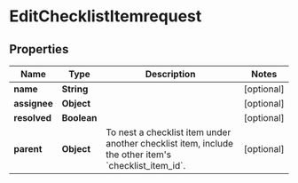 

# EditChecklistItemrequest


## Properties

| Name | Type | Description | Notes |
|------------ | ------------- | ------------- | -------------|
|**name** | **String** |  |  [optional] |
|**assignee** | **Object** |  |  [optional] |
|**resolved** | **Boolean** |  |  [optional] |
|**parent** | **Object** | To nest a checklist item under another checklist item, include the other item&#39;s &#x60;checklist_item_id&#x60;. |  [optional] |



